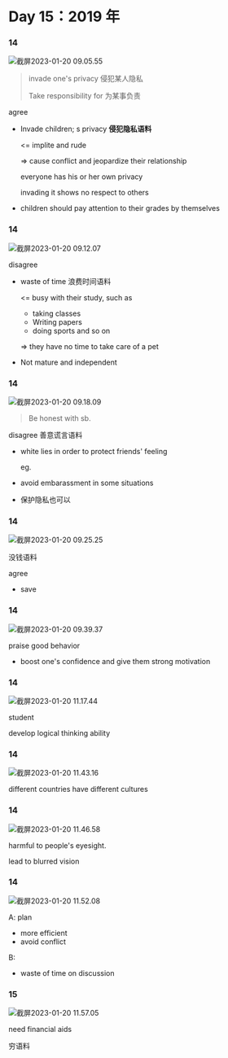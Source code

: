 # Day 15：2019 年

### 14

![截屏2023-01-20 09.05.55](https://xingqiu-tuchuang-1256524210.cos.ap-shanghai.myqcloud.com/3978/%E6%88%AA%E5%B1%8F2023-01-20%2009.05.55.png)

> invade one's privacy 侵犯某人隐私
>
> Take responsibility for 为某事负责

agree

- Invade children; s privacy **侵犯隐私语料**

  <= implite and rude

  => cause conflict and jeopardize their relationship

  everyone has his or her own privacy

  invading it shows no respect to others

- children should pay attention to their grades by themselves

### 14

![截屏2023-01-20 09.12.07](https://xingqiu-tuchuang-1256524210.cos.ap-shanghai.myqcloud.com/3978/%E6%88%AA%E5%B1%8F2023-01-20%2009.12.07.png)

disagree

- waste of time 浪费时间语料

  <= busy with their study, such as

  - taking classes
  - Writing papers
  - doing sports and so on

  => they have no time to take care of a pet

- Not mature and independent

### 14

![截屏2023-01-20 09.18.09](https://xingqiu-tuchuang-1256524210.cos.ap-shanghai.myqcloud.com/3978/%E6%88%AA%E5%B1%8F2023-01-20%2009.18.09.png)

> Be honest with sb.

disagree 善意谎言语料

- white lies in order to protect friends' feeling

  eg.

- avoid embarassment in some situations

- 保护隐私也可以

### 14

![截屏2023-01-20 09.25.25](https://xingqiu-tuchuang-1256524210.cos.ap-shanghai.myqcloud.com/3978/%E6%88%AA%E5%B1%8F2023-01-20%2009.25.25.png)

没钱语料

agree

- save

### 14

![截屏2023-01-20 09.39.37](https://xingqiu-tuchuang-1256524210.cos.ap-shanghai.myqcloud.com/3978/%E6%88%AA%E5%B1%8F2023-01-20%2009.39.37.png)

praise good behavior

- boost one's confidence and give them strong motivation

### 14

![截屏2023-01-20 11.17.44](https://xingqiu-tuchuang-1256524210.cos.ap-shanghai.myqcloud.com/3978/%E6%88%AA%E5%B1%8F2023-01-20%2011.17.44.png)

student

develop logical thinking ability

### 14

![截屏2023-01-20 11.43.16](https://xingqiu-tuchuang-1256524210.cos.ap-shanghai.myqcloud.com/3978/%E6%88%AA%E5%B1%8F2023-01-20%2011.43.16.png)

different countries have different cultures

### 14

![截屏2023-01-20 11.46.58](https://xingqiu-tuchuang-1256524210.cos.ap-shanghai.myqcloud.com/3978/%E6%88%AA%E5%B1%8F2023-01-20%2011.46.58.png)

harmful to people's eyesight.

lead to blurred vision

### 14

![截屏2023-01-20 11.52.08](https://xingqiu-tuchuang-1256524210.cos.ap-shanghai.myqcloud.com/3978/%E6%88%AA%E5%B1%8F2023-01-20%2011.52.08.png)

A: plan

- more efficient
- avoid conflict

B:

- waste of time on discussion

### 15

![截屏2023-01-20 11.57.05](https://xingqiu-tuchuang-1256524210.cos.ap-shanghai.myqcloud.com/3978/%E6%88%AA%E5%B1%8F2023-01-20%2011.57.05.png)

need financial aids

穷语料
